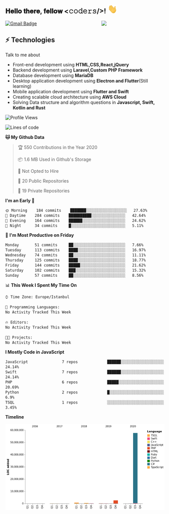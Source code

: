<h2> 𝐇𝐞𝐥𝐥𝐨 𝐭𝐡𝐞𝐫𝐞, 𝐟𝐞𝐥𝐥𝐨𝐰 <𝚌𝚘𝚍𝚎𝚛𝚜/>! <img src="https://raw.githubusercontent.com/ABSphreak/ABSphreak/master/gifs/Hi.gif" width="30px"></h2>

<img align='right' src='https://user-images.githubusercontent.com/5713670/87202985-820dcb80-c2b6-11ea-9f56-7ec461c497c3.gif' width='200"'>

[![Gmail Badge](https://img.shields.io/badge/-osein.wtr@gmail.com-c14438?style=flat-square&logo=Gmail&logoColor=white&link=mailto:osein.wtr@gmail.com)](mailto:osein.wtr@gmail.com)


## ⚡ Technologies
Talk to me about
- Front-end development using **HTML,CSS,React,jQuery**
- Backend development using **Laravel,Custom PHP Framework**
- Database development using **MariaDB**
- Desktop application development using **Electron and Flutter**(Still learning)
- Mobile application development using **Flutter and Swift**
- Creating scalable cloud architecture using **AWS Cloud**
- Solving Data structure and algorithm questions in **Javascript, Swift, Kotlin and Rust**

<!--## Hello World!! 🤔
- 💬 Ask me about anything an everything.
- 📫 Read my blogs: [Harsh Blog](https://harshblog.xyz)
- 🎯 Portfolio site: [Portfolio](https://harshkumarkhatri.github.io/Portfolio-Site/index.html)
- 🔔 Subscribe:- [Harsh Kumar Khatri](https://www.youtube.com/channel/UCKNtMU9M559bmXxKoT6YeJw)
- ⚡ Fun fact: Internet users blink less than usual.-->

<!--START_SECTION:waka-->
![Profile Views](http://img.shields.io/badge/Profile%20Views-1-blue)

![Lines of code](https://img.shields.io/badge/From%20Hello%20World%20I%27ve%20Written-85.8%20million%20lines%20of%20code-blue)

**🐱 My Github Data** 

> 🏆 550 Contributions in the Year 2020
 > 
> 📦 1.6 MB Used in Github's Storage 
 > 
> 🚫 Not Opted to Hire
 > 
> 📜 20 Public Repositories
 > 
> 🔑 19 Private Repositories 

**I'm an Early 🐤** 

```text
🌞 Morning    184 commits    ███████░░░░░░░░░░░░░░░░░░   27.63% 
🌆 Daytime    284 commits    ██████████░░░░░░░░░░░░░░░   42.64% 
🌃 Evening    164 commits    ██████░░░░░░░░░░░░░░░░░░░   24.62% 
🌙 Night      34 commits     █░░░░░░░░░░░░░░░░░░░░░░░░   5.11%

```
📅 **I'm Most Productive on Friday** 

```text
Monday       51 commits     ██░░░░░░░░░░░░░░░░░░░░░░░   7.66% 
Tuesday      113 commits    ████░░░░░░░░░░░░░░░░░░░░░   16.97% 
Wednesday    74 commits     ██░░░░░░░░░░░░░░░░░░░░░░░   11.11% 
Thursday     125 commits    ████░░░░░░░░░░░░░░░░░░░░░   18.77% 
Friday       144 commits    █████░░░░░░░░░░░░░░░░░░░░   21.62% 
Saturday     102 commits    ███░░░░░░░░░░░░░░░░░░░░░░   15.32% 
Sunday       57 commits     ██░░░░░░░░░░░░░░░░░░░░░░░   8.56%

```


📊 **This Week I Spent My Time On** 

```text
⌚︎ Time Zone: Europe/Istanbul

💬 Programming Languages: 
No Activity Tracked This Week

🔥 Editors: 
No Activity Tracked This Week

🐱‍💻 Projects: 
No Activity Tracked This Week

```

**I Mostly Code in JavaScript** 

```text
JavaScript               7 repos             ██████░░░░░░░░░░░░░░░░░░░   24.14% 
Swift                    7 repos             ██████░░░░░░░░░░░░░░░░░░░   24.14% 
PHP                      6 repos             █████░░░░░░░░░░░░░░░░░░░░   20.69% 
Python                   2 repos             █░░░░░░░░░░░░░░░░░░░░░░░░   6.9% 
TSQL                     1 repos             ░░░░░░░░░░░░░░░░░░░░░░░░░   3.45%

```


**Timeline**

![Chart not found](https://github.com/Osein/Osein/blob/master/charts/bar_graph.png) 


<!--END_SECTION:waka-->
